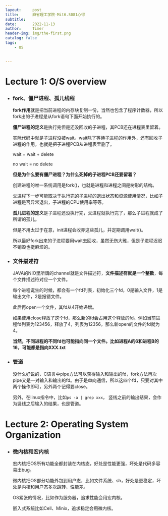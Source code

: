 ```yaml
---
layout:     post
title:      麻省理工学院-Mit6.S081心得
subtitle:   
date:       2022-11-13
author:     Timer
header-img: img/the-first.png
catalog: false
tags:
    - OS
 

---
```


# Lecture 1: O/S overview

- ### fork、僵尸进程、孤儿线程

  **fork作用**就是把当前进程的内存块复制一份，当然也包含了程序计数器，所以fork出的子进程是从fork语句下面开始执行的。

  **僵尸进程的定义**是执行完但是还没回收的子进程，其PCB还在进程表里留着。

  实际代码中就是子进程没被wait。wait除了等待子进程的作用外，还有回收子进程的作用，也就是把子进程PCB从进程表里删了。

  wait = wait + delete 

  no wait = no delete

  **但是为什么要有僵尸进程？为什么死掉的子进程PCB还要留着？**

  创建进程的唯一系统调用是fork()，也就是进程和进程之间是树形的结构。
  
  父进程下一步可能取决于执行完的子进程的退出状态和资源使用情况，比如子进程是否异常退出，子进程的CPU使用率等等。
  
  
  
  **孤儿进程的定义**是子进程还没执行完，父进程就执行完了，那么子进程就成了所谓的孤儿。
  
  但是不用太过于在意，init进程会收养这些孤儿，并定期调用wait()。
  
  所以最好fork出来的子进程要用wait去回收，虽然无伤大雅，但是子进程迟迟不销毁也挺麻烦的。
  
  
  
- ### 文件描述符

  JAVA的NIO里所谓的channel就是文件描述符，**文件描述符就是一个整数**，每个文件描述符对应一个文件。

  每个进程诞生的时候，都会有一个fd列表，初始化三个fd，0是输入文件，1是输出文件，2是报错文件。

  此后再open一个文件，其fd从4开始递增。

  如果使用close释放了这个fd，那么新的fd会占用这个释放的fd。例如当前进程fd列表为123456，释放了4，列表为12356，那么新open的文件的fd就为4。

  **当然，不同进程的不同fd也可能指向同一个文件。比如进程A的6和进程B的16，可能都是指向XXX.txt** 

  

- ### 管道

  没什么好说的，C语言中pipe方法可以获得输入和输出的fd，fork方法再次pipe又是一对输入和输出的fd。由于是单向通信，所以这四个fd，只要对其中两个操作即可，另外两个记得要close。

  另外，在linux指令中，比如`ps -a | grep xxx`， 竖线之前的输出结果，会作为竖线之后输入的结果，也是管道。



# Lecture 2: Operating System Organization

- ### 微内核和宏内核

  宏内核把OS所有功能全都封装在内核态，好处是性能更强，坏处是代码多容易出bug。

  微内核把OS部分功能外包到用户态，比如文件系统、sh，好处是更稳定，坏处是内核和用户态多次跳转，性能差。

  OS紧张的情况，比如作为服务器，追求性能会用宏内核。

  嵌入式系统比如Cell、Minix，追求稳定会用微内核。



















